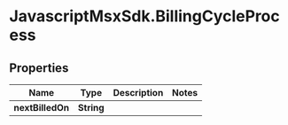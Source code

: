 # JavascriptMsxSdk.BillingCycleProcess

## Properties

Name | Type | Description | Notes
------------ | ------------- | ------------- | -------------
**nextBilledOn** | **String** |  | 


